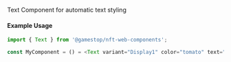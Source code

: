 <Text />

Text Component for automatic text styling

#### Example Usage

```js
import { Text } from '@gamestop/nft-web-components';

const MyComponent = () = <Text variant="Display1" color="tomato" text="FooBar" reset />;
```
